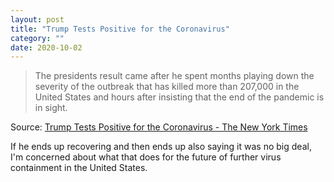 ```yaml
---
layout: post
title: "Trump Tests Positive for the Coronavirus"
category: ""
date: 2020-10-02
---
```


>The presidents result came after he spent months playing down the severity of the outbreak that has killed more than 207,000 in the United States and hours after insisting that the end of the pandemic is in sight.

Source: [Trump Tests Positive for the Coronavirus - The New York Times](https://www.nytimes.com/2020/10/02/us/politics/trump-covid.html)

If he ends up recovering and then ends up also saying it was no big deal, I'm concerned about what that does for the future of further virus containment in the United States.
